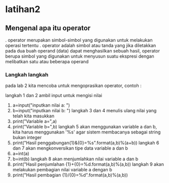 # latihan2

## Mengenal apa itu operator 
. operator merupakan simbol-simbol yang digunakan untuk melakukan operasi tertentu
. operator adalah simbol atau tanda yang jika diletakkan pada dua buah operand (data) dapat menghasilkan sebuah hasil, operator berupa simbol yang digunakan untuk menyusun suatu ekspresi dengan melibatkan satu atau beberapa operand

### Langkah langkah
pada lab 2 kita mencoba untuk mengoprasikan operator, contoh :

  langkah 1 dan 2 ambil input untuk mengisi nilai
1. a=input("inputkan nilai a: ")
2. b=input("inputkan nilai b: ") 
langkah 3 dan 4 menulis ulang nilai yang telah kita masukkan 
3. print("Variable a=",a)
4. print("Variable b=",b)
langkah 5 akan menggunakan variable a dan b, kita harus menggunakan '%s' agar sistem membacanya sebagai string bukan integer
5. print("Hasil penggabungan{1}&{0}=%s".format(a,b)%(a+b))
langkah 6 dan 7 akan mengkonversikan tipe data variable a dan b 
6. a=int(a)
7. b=int(b)
langkah 8 akan menjumlahkan nilai variable a dan b 
8. print("Hasil penjumlahan {1}+{0}=%d.format(a,b)%(a,b))
langkah 9 akan melakukan pembagian nilai variable a dengan b 
9. print("Hasil pembagian {1}/{0}=%d".format(a,b)%(a,b)) 
